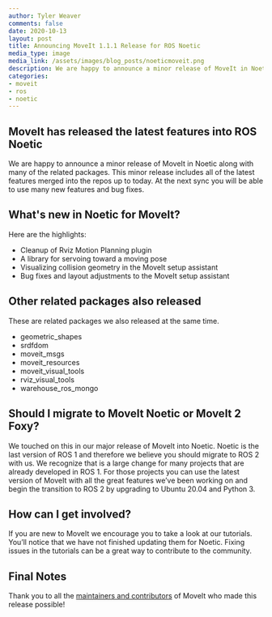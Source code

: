 ```yaml
---
author: Tyler Weaver
comments: false
date: 2020-10-13
layout: post
title: Announcing MoveIt 1.1.1 Release for ROS Noetic
media_type: image
media_link: /assets/images/blog_posts/noeticmoveit.png
description: We are happy to announce a minor release of MoveIt in Noetic along with many of the related packages.
categories:
- moveit
- ros
- noetic
---
```


## MoveIt has released the latest features into ROS Noetic

We are happy to announce a minor release of MoveIt in Noetic along with many of the related packages.  This minor release includes all of the latest features merged into the repos up to today.  At the next sync you will be able to use many new features and bug fixes.

## What's new in Noetic for MoveIt?

Here are the highlights:
* Cleanup of Rviz Motion Planning plugin
* A library for servoing toward a moving pose
* Visualizing collision geometry in the MoveIt setup assistant
* Bug fixes and layout adjustments to the MoveIt setup assistant

## Other related packages also released

These are related packages we also released at the same time.
* geometric_shapes
* srdfdom
* moveit_msgs
* moveit_resources
* moveit_visual_tools
* rviz_visual_tools
* warehouse_ros_mongo

## Should I migrate to MoveIt Noetic or MoveIt 2 Foxy?

We touched on this in our major release of MoveIt into Noetic.  Noetic is the last version of ROS 1 and therefore we believe you should migrate to ROS 2 with us.  We recognize that is a large change for many projects that are already developed in ROS 1.  For those projects you can use the latest version of MoveIt with all the great features we’ve been working on and begin the transition to ROS 2 by upgrading to Ubuntu 20.04 and Python 3.

## How can I get involved?

If you are new to MoveIt we encourage you to take a look at our tutorials.  You’ll notice that we have not finished updating them for Noetic.  Fixing issues in the tutorials can be a great way to contribute to the community.

## Final Notes

Thank you to all the [maintainers and contributors](https://moveit.ros.org/about/) of MoveIt who made this release possible!
